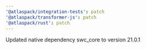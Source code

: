 ```yaml
---
'@atlaspack/integration-tests': patch
'@atlaspack/transformer-js': patch
'@atlaspack/rust': patch
---
```


Updated native dependency swc_core to version 21.0.1
